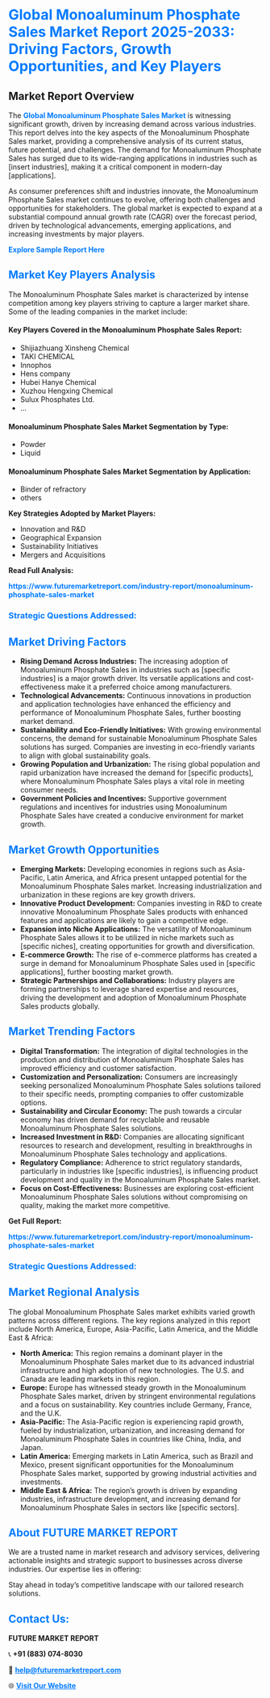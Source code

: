 <h1 style="color: #007BFF;">Global Monoaluminum Phosphate Sales Market Report 2025-2033: Driving Factors, Growth Opportunities, and Key Players</h1>

<section id="overview">
<h2>Market Report Overview</h2>
<p>The <a href="https://www.futuremarketreport.com/industry-report/monoaluminum-phosphate-sales-market" style="color: #007BFF; text-decoration: none;"><strong>Global Monoaluminum Phosphate Sales Market</strong></a> is witnessing significant growth, driven by increasing demand across various industries. This report delves into the key aspects of the Monoaluminum Phosphate Sales market, providing a comprehensive analysis of its current status, future potential, and challenges. The demand for Monoaluminum Phosphate Sales has surged due to its wide-ranging applications in industries such as [insert industries], making it a critical component in modern-day [applications].</p>
<p>As consumer preferences shift and industries innovate, the Monoaluminum Phosphate Sales market continues to evolve, offering both challenges and opportunities for stakeholders. The global market is expected to expand at a substantial compound annual growth rate (CAGR) over the forecast period, driven by technological advancements, emerging applications, and increasing investments by major players.</p>
</section>

<section id="overview">
<p><a href="https://www.futuremarketreport.com/request-sample/reportId=109303" style="color: #007BFF; text-decoration: none;"><strong>Explore Sample Report Here</strong></a></p>
</section>

<section id="key-players">
<h2 style="color: #007BFF;">Market Key Players Analysis</h2>
<p>The Monoaluminum Phosphate Sales market is characterized by intense competition among key players striving to capture a larger market share. Some of the leading companies in the market include:</p>
<h4>Key Players Covered in the Monoaluminum Phosphate Sales Report:</h4>
<ul><li>Shijiazhuang Xinsheng Chemical</li><li>TAKI CHEMICAL</li><li>Innophos</li><li>Hens company</li><li>Hubei Hanye Chemical</li><li>Xuzhou Hengxing Chemical</li><li>Sulux Phosphates Ltd.</li><li>...</li></ul>
<h4>Monoaluminum Phosphate Sales Market Segmentation by Type:</h4>
<ul><li>Powder</li><li>Liquid</li></ul>

<h4>Monoaluminum Phosphate Sales Market Segmentation by Application:</h4>
<ul><li>Binder of refractory</li><li>others</li></ul>
<p><strong>Key Strategies Adopted by Market Players:</strong></p>
<ul>
<li>Innovation and R&D</li>
<li>Geographical Expansion</li>
<li>Sustainability Initiatives</li>
<li>Mergers and Acquisitions</li>
</ul>
</section>

<section>
<p><strong>Read Full Analysis: </strong></p><a href="https://www.futuremarketreport.com/industry-report/monoaluminum-phosphate-sales-market" style="color: #007BFF; text-decoration: none;"><strong>https://www.futuremarketreport.com/industry-report/monoaluminum-phosphate-sales-market</strong></a>
<h3 style="color: #007BFF;">Strategic Questions Addressed:</h3>
</section>

<section id="driving-factors">
<h2 style="color: #007BFF;">Market Driving Factors</h2>
<ul>
<li><strong>Rising Demand Across Industries:</strong> The increasing adoption of Monoaluminum Phosphate Sales in industries such as [specific industries] is a major growth driver. Its versatile applications and cost-effectiveness make it a preferred choice among manufacturers.</li>
<li><strong>Technological Advancements:</strong> Continuous innovations in production and application technologies have enhanced the efficiency and performance of Monoaluminum Phosphate Sales, further boosting market demand.</li>
<li><strong>Sustainability and Eco-Friendly Initiatives:</strong> With growing environmental concerns, the demand for sustainable Monoaluminum Phosphate Sales solutions has surged. Companies are investing in eco-friendly variants to align with global sustainability goals.</li>
<li><strong>Growing Population and Urbanization:</strong> The rising global population and rapid urbanization have increased the demand for [specific products], where Monoaluminum Phosphate Sales plays a vital role in meeting consumer needs.</li>
<li><strong>Government Policies and Incentives:</strong> Supportive government regulations and incentives for industries using Monoaluminum Phosphate Sales have created a conducive environment for market growth.</li>
</ul>
</section>

<section id="growth-opportunities">
<h2 style="color: #007BFF;">Market Growth Opportunities</h2>
<ul>
<li><strong>Emerging Markets:</strong> Developing economies in regions such as Asia-Pacific, Latin America, and Africa present untapped potential for the Monoaluminum Phosphate Sales market. Increasing industrialization and urbanization in these regions are key growth drivers.</li>
<li><strong>Innovative Product Development:</strong> Companies investing in R&D to create innovative Monoaluminum Phosphate Sales products with enhanced features and applications are likely to gain a competitive edge.</li>
<li><strong>Expansion into Niche Applications:</strong> The versatility of Monoaluminum Phosphate Sales allows it to be utilized in niche markets such as [specific niches], creating opportunities for growth and diversification.</li>
<li><strong>E-commerce Growth:</strong> The rise of e-commerce platforms has created a surge in demand for Monoaluminum Phosphate Sales used in [specific applications], further boosting market growth.</li>
<li><strong>Strategic Partnerships and Collaborations:</strong> Industry players are forming partnerships to leverage shared expertise and resources, driving the development and adoption of Monoaluminum Phosphate Sales products globally.</li>
</ul>
</section>

<section id="trending-factors">
<h2 style="color: #007BFF;">Market Trending Factors</h2>
<ul>
<li><strong>Digital Transformation:</strong> The integration of digital technologies in the production and distribution of Monoaluminum Phosphate Sales has improved efficiency and customer satisfaction.</li>
<li><strong>Customization and Personalization:</strong> Consumers are increasingly seeking personalized Monoaluminum Phosphate Sales solutions tailored to their specific needs, prompting companies to offer customizable options.</li>
<li><strong>Sustainability and Circular Economy:</strong> The push towards a circular economy has driven demand for recyclable and reusable Monoaluminum Phosphate Sales solutions.</li>
<li><strong>Increased Investment in R&D:</strong> Companies are allocating significant resources to research and development, resulting in breakthroughs in Monoaluminum Phosphate Sales technology and applications.</li>
<li><strong>Regulatory Compliance:</strong> Adherence to strict regulatory standards, particularly in industries like [specific industries], is influencing product development and quality in the Monoaluminum Phosphate Sales market.</li>
<li><strong>Focus on Cost-Effectiveness:</strong> Businesses are exploring cost-efficient Monoaluminum Phosphate Sales solutions without compromising on quality, making the market more competitive.</li>
</ul>
</section>

<section>
<p><strong>Get Full Report: </strong></p><a href="https://www.futuremarketreport.com/industry-report/monoaluminum-phosphate-sales-market" style="color: #007BFF; text-decoration: none;"><strong>https://www.futuremarketreport.com/industry-report/monoaluminum-phosphate-sales-market</strong></a>
<h3 style="color: #007BFF;">Strategic Questions Addressed:</h3>
</section>


<section id="regional-analysis">
<h2 style="color: #007BFF;">Market Regional Analysis</h2>
<p>The global Monoaluminum Phosphate Sales market exhibits varied growth patterns across different regions. The key regions analyzed in this report include North America, Europe, Asia-Pacific, Latin America, and the Middle East & Africa:</p>
<ul>
<li><strong>North America:</strong> This region remains a dominant player in the Monoaluminum Phosphate Sales market due to its advanced industrial infrastructure and high adoption of new technologies. The U.S. and Canada are leading markets in this region.</li>
<li><strong>Europe:</strong> Europe has witnessed steady growth in the Monoaluminum Phosphate Sales market, driven by stringent environmental regulations and a focus on sustainability. Key countries include Germany, France, and the U.K.</li>
<li><strong>Asia-Pacific:</strong> The Asia-Pacific region is experiencing rapid growth, fueled by industrialization, urbanization, and increasing demand for Monoaluminum Phosphate Sales in countries like China, India, and Japan.</li>
<li><strong>Latin America:</strong> Emerging markets in Latin America, such as Brazil and Mexico, present significant opportunities for the Monoaluminum Phosphate Sales market, supported by growing industrial activities and investments.</li>
<li><strong>Middle East & Africa:</strong> The region’s growth is driven by expanding industries, infrastructure development, and increasing demand for Monoaluminum Phosphate Sales in sectors like [specific sectors].</li>
</ul>
</section>

<footer>
<h2 style="color: #007BFF;">About FUTURE MARKET REPORT</h2>
<p>We are a trusted name in market research and advisory services, delivering actionable insights and strategic support to businesses across diverse industries. Our expertise lies in offering:</p>

<p>Stay ahead in today’s competitive landscape with our tailored research solutions.</p>

<h2 style="color: #007BFF;">Contact Us:</h2>
<p><strong>FUTURE MARKET REPORT</strong></p>
<p>📞 <strong>+91 (883) 074-8030</strong></p>
<p>📧 <strong><a href="mailto:help@futuremarketreport.com" style="color: #007BFF;">help@futuremarketreport.com</a></strong></p>
<p>🌐 <strong><a href="https://www.futuremarketreport.com/" style="color: #007BFF;">Visit Our Website</a></strong></p>
</footer>